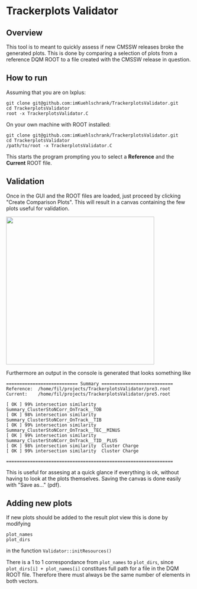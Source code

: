 # Trackerplots Validator

## Overview

This tool is to meant to quickly assess if new CMSSW releases broke the generated plots.
This is done by comparing a selection of plots from a reference DQM ROOT to a file created with the CMSSW release in question.

## How to run
Assuming that you are on lxplus:
```
git clone git@github.com:imKuehlschrank/TrackerplotsValidator.git
cd TrackerplotsValidator
root -x TrackerplotsValidator.C
```


On your own machine with ROOT installed:
```
git clone git@github.com:imKuehlschrank/TrackerplotsValidator.git
cd TrackerplotsValidator
/path/to/root -x TrackerplotsValidator.C
```


This starts the program prompting you to select a <b>Reference</b> and the <b>Current</b> ROOT file.

## Validation

Once in the GUI and the ROOT files are loaded, just proceed by clicking "Create Comparison Plots". This will result in a canvas containing the few plots useful for validation.

<img src="https://raw.githubusercontent.com/imKuehlschrank/TrackerplotsValidator/master/doc/demo.png" width="400">

Furthermore an output in the console is generated that looks something like 

```
=========================== Summary =========================== 
Reference: 	/home/fil/projects/TrackerplotsValidator/pre3.root
Current: 	/home/fil/projects/TrackerplotsValidator/pre5.root

[ OK ] 99% intersection similarity 	Summary_ClusterStoNCorr_OnTrack__TOB
[ OK ] 98% intersection similarity 	Summary_ClusterStoNCorr_OnTrack__TIB
[ OK ] 99% intersection similarity 	Summary_ClusterStoNCorr_OnTrack__TEC__MINUS
[ OK ] 99% intersection similarity 	Summary_ClusterStoNCorr_OnTrack__TID__PLUS
[ OK ] 98% intersection similarity 	Cluster Charge
[ OK ] 99% intersection similarity 	Cluster Charge

=============================================================== 

```

This is useful for assesing at a quick glance if everything is ok, without having to look at the plots themselves.
Saving the canvas is done easily with "Save as..." (pdf).


## Adding new plots

If new plots should be added to the result plot view this is done by modifying
```
plot_names
plot_dirs 
```
in the function <code>Validator::initResources()</code>


There is a 1 to 1 correspondance from <code>plot_names</code> to <code>plot_dirs</code>, since <code>plot_dirs[i] + plot_names[i]</code> constitues full path for a file in the DQM ROOT file. Therefore there must always be the same number of elements in both vectors.
